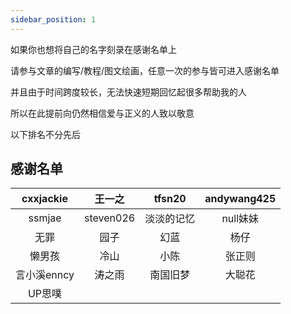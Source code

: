 ```yaml
---
sidebar_position: 1
---
```


如果你也想将自己的名字刻录在感谢名单上

请参与文章的编写/教程/图文绘画，任意一次的参与皆可进入感谢名单

并且由于时间跨度较长，无法快速短期回忆起很多帮助我的人

所以在此提前向仍然相信爱与正义的人致以敬意

以下排名不分先后

## 感谢名单

|  cxxjackie  |  王一之   |   tfsn20   | andywang425 |
| :---------: | :-------: | :--------: | :---------: |
|   ssmjae    | steven026 | 淡淡的记忆 |  null妹妹   |
|    无罪     |   园子    |    幻蓝    |    杨仔     |
|   懒男孩    |   冷山    |    小陈    |   张正则    |
| 言小溪enncy |  涛之雨   |  南国旧梦  |   大聪花    |
|   UP思噗    |           |            |             |